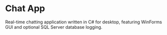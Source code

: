 # Chat App

Real-time chatting application written in C# for desktop, featuring WinForms GUI and optional SQL Server database logging.